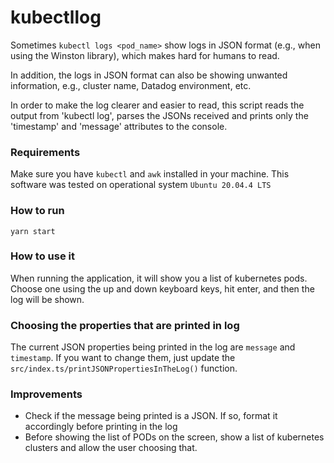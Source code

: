 # kubectllog

Sometimes `kubectl logs <pod_name>` show logs in JSON format (e.g., when using the Winston library), which makes hard
for humans to read.

In addition, the logs in JSON format can also be showing unwanted information, e.g., cluster name, Datadog environment,
etc.

In order to make the log clearer and easier to read, this script reads the output from 'kubectl log', parses the JSONs
received and prints only the 'timestamp' and 'message' attributes to the console.

### Requirements

Make sure you have `kubectl` and `awk` installed in your machine. This software was tested on operational
system `Ubuntu 20.04.4 LTS`

### How to run

`yarn start`

### How to use it

When running the application, it will show you a list of kubernetes pods. Choose one using the up and down keyboard
keys, hit enter, and then the log will be shown.

### Choosing the properties that are printed in log

The current JSON properties being printed in the log are `message` and `timestamp`. If you want to change them, just
update the `src/index.ts/printJSONPropertiesInTheLog()` function.

### Improvements

- Check if the message being printed is a JSON. If so, format it accordingly before printing in the log
- Before showing the list of PODs on the screen, show a list of kubernetes clusters and allow the user choosing that. 